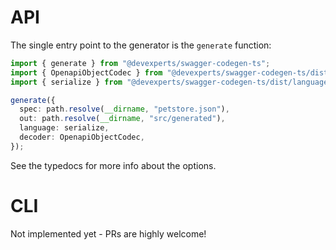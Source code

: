# API

The single entry point to the generator is the `generate` function:

```typescript
import { generate } from "@devexperts/swagger-codegen-ts";
import { OpenapiObjectCodec } from "@devexperts/swagger-codegen-ts/dist/schema/3.0/openapi-object";
import { serialize } from "@devexperts/swagger-codegen-ts/dist/language/typescript/3.0";

generate({
  spec: path.resolve(__dirname, "petstore.json"),
  out: path.resolve(__dirname, "src/generated"),
  language: serialize,
  decoder: OpenapiObjectCodec,
});
```

See the typedocs for more info about the options.

# CLI

Not implemented yet - PRs are highly welcome!
